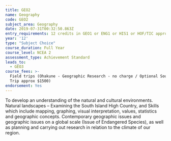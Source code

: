 ```yaml
---
title: GEO2
name: Geography
code: GEO2
subject_area: Geography
date: 2019-07-31T00:32:50.863Z
entry_requirements: 12 credits in GEO1 or ENG1 or HIS1 or HOF/TIC approval.
year: '12'
type: "Subject Choice"
course_duration: Full Year
course_level: NCEA 2
assessment_type: Achievement Standard
leads_to:
  - GEO3
course_fees: >-
  Field trips (Ohakune - Geographic Research - no charge / Optional South Island
  Trip approx $1500)
endorsement: Yes
---
```

To develop an understanding of the natural and cultural environments. Natural landscapes – Examining the South Island High Country, and Skills which include mapping, graphing, visual interpretation, values, statistics and geographic concepts. Contemporary geographic issues and geographic issues on a global scale (Issue of Endangered Species), as well as planning and carrying out research in relation to the climate of our region.
